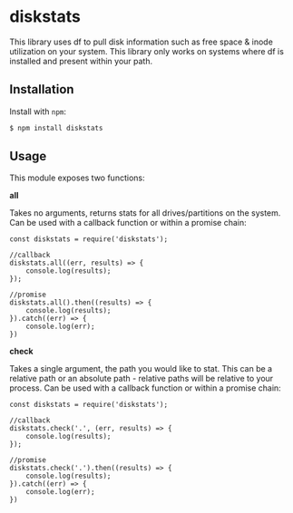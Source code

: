 diskstats
========

This library uses df to pull disk information such as free space & inode utilization on your system. This library only works on systems where df is installed and present within your path.

Installation
------------

Install with `npm`:

``` bash
$ npm install diskstats
```

Usage
-----

This module exposes two functions:

**all**

Takes no arguments, returns stats for all drives/partitions on the system. Can be used with a callback function or within a promise chain:

```
const diskstats = require('diskstats');

//callback
diskstats.all((err, results) => {
	console.log(results);
});

//promise
diskstats.all().then((results) => {
	console.log(results);
}).catch((err) => {
	console.log(err);
})
```

**check**

Takes a single argument, the path you would like to stat. This can be a relative path or an absolute path - relative paths will be relative to your process. Can be used with a callback function or within a promise chain:

```
const diskstats = require('diskstats');

//callback
diskstats.check('.', (err, results) => {
	console.log(results);
});

//promise
diskstats.check('.').then((results) => {
	console.log(results);
}).catch((err) => {
	console.log(err);
})
```